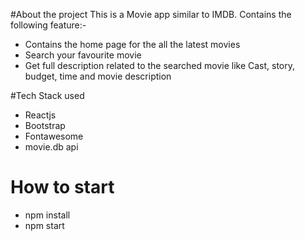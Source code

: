#About the project
This is a Movie app similar to IMDB.
Contains the following feature:-

* Contains the home page for the all the latest movies
* Search your favourite movie
* Get full description related to the searched movie like Cast, story, budget, time and movie description

#Tech Stack used

* Reactjs
* Bootstrap
* Fontawesome
* movie.db api

# How to start

* npm install
* npm start
